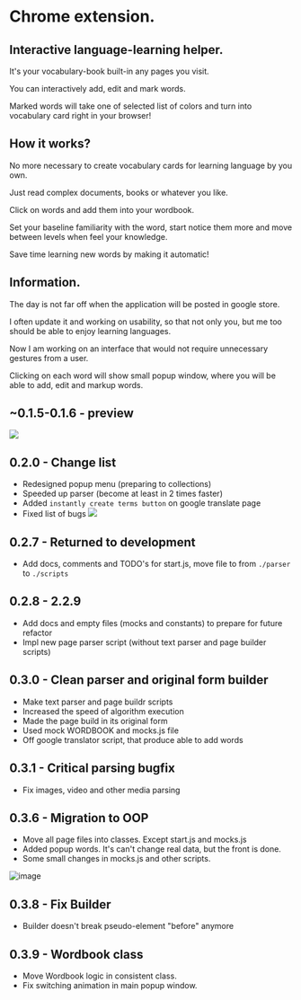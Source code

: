 # Chrome extension.
## Interactive language-learning helper.
It's your vocabulary-book built-in any pages you visit. 

You can interactively add, edit and mark words. 

Marked words will take one of selected list of colors and turn into vocabulary card right in your browser!

## How it works? 
No more necessary to create vocabulary cards for learning language by you own. 

Just read complex documents, books or whatever you like. 

Click on words and add them into your wordbook.

Set your baseline familiarity with the word, start notice them more and move between levels when feel your knowledge.

Save time learning new words by making it automatic!

## Information.
The day is not far off when the application will be posted in google store. 

I often update it and working on usability, so that not only you, but me too should be able to enjoy learning languages.

Now I am working on an interface that would not require unnecessary gestures from a user.

Clicking on each word will show small popup window, where you will be able to add, edit and markup words.

## ~0.1.5-0.1.6 - preview
![](https://sun9-31.userapi.com/rIXe5gjImJUmVA2AIUShndTDDTXp_5mojL55Vg/5XZGeZK_Uso.jpg)

## 0.2.0 - Change list
- Redesigned popup menu (preparing to collections)
- Speeded up parser (become at least in 2 times faster)
- Added `instantly create terms button` on google translate page
- Fixed list of bugs
![](https://sun9-6.userapi.com/7N36ebXciQqlCgqGvYB9ThFMw_RNnD3yCWzalQ/sp3mE8Cowoc.jpg)
  
## 0.2.7 - Returned to development
- Add docs, comments and TODO's for start.js, move file to from `./parser` to `./scripts`

## 0.2.8 - 2.2.9
- Add docs and empty files (mocks and constants) to prepare for future refactor
- Impl new page parser script (without text parser and page builder scripts)

## 0.3.0 - Clean parser and original form builder
- Make text parser and page buildr scripts
- Increased the speed of algorithm execution
- Made the page build in its original form
- Used mock WORDBOOK and mocks.js file
- Off google translator script, that produce able to add words

## 0.3.1 - Critical parsing bugfix
- Fix images, video and other media parsing

## 0.3.6 - Migration to OOP
- Move all page files into classes. Except start.js and mocks.js
- Added popup words. It's can't change real data, but the front is done.
- Some small changes in mocks.js and other scripts.

![image](https://user-images.githubusercontent.com/32300896/155873006-b2bda578-0951-45bc-8527-d988e4da1984.png)

## 0.3.8 - Fix Builder
- Builder doesn't break pseudo-element "before" anymore

## 0.3.9 - Wordbook class
- Move Wordbook logic in consistent class.
- Fix switching animation in main popup window.
